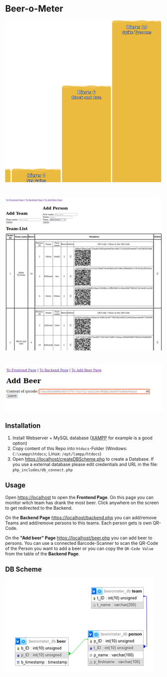 # Beer-o-Meter

![Main-Page-Screenshot](README-images/image.png)

<br>

![Backend-Page-Screenshot](README-images/image(1).png)

<br>

![Add-Beer-Page-Screenshot](README-images/image(2).png)


## Installation

1. Install Webserver + MySQL database ([XAMPP](https://www.apachefriends.org/download.html) for example is a good option)
2. Copy content of this Repo into `htdocs`-Folder (Windows: `C:\xampp\htdocs`; Linux: `/opt/lampp/htdocs`)
3. Open [https://localhost/createDBScheme.php](https://localhost/createDBScheme.php) to create a Database. If you use a external database please edit credentials and URL in the file: `php_includes/db_connect.php`

## Usage

Open [https://localhost](https://localhost) to open the **Frontend Page**. On this page you can monitor witch team has drank the most beer. Click anywhere on the screen to get redirected to the Backend.

On the **Backend Page** [https://localhost/backend.php](https://localhost/backend.php) you can add/remove Teams and add/remove persons to this teams. Each person gets is own QR-Code.

On the **"Add beer" Page** [https://localhost/beer.php](https://localhost/beer.php) you can add beer to persons. You can use a connected Barcode-Scanner to scan the QR-Code of the Person you want to add a beer or you can copy the `QR-Code Value` from the table of the **Backend Page**.

## DB Scheme

![Database-Scheme-Screenshot](README-images/image(3).png)